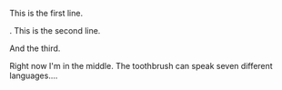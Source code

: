 This is the first line.


.
This is the second line.

And the third.

Right now I'm in the middle.
The toothbrush can speak seven different languages....